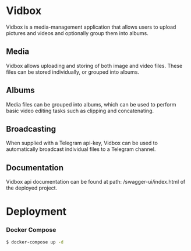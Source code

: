 # Vidbox

Vidbox is a media-management application that allows users to upload pictures and videos and optionally group them into albums.  

## Media
Vidbox allows uploading and storing of both image and video files. These files can be stored individually, or grouped into albums.  

## Albums
Media files can be grouped into albums, which can be used to perform basic video editing tasks such as clipping and concatenating.

## Broadcasting
When supplied with a Telegram api-key, Vidbox can be used to automatically broadcast individual files to a Telegram channel.

## Documentation
Vidbox api documentation can be found at path: /swagger-ui/index.html of the deployed project.

# Deployment

### Docker Compose
```bash
$ docker-compose up -d
```
